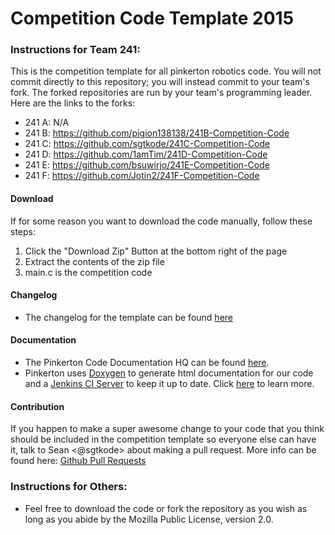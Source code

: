 # Competition Code Template 2015

### Instructions for Team 241:

This is the competition template for all pinkerton robotics code. You will not commit directly to this repository; you will instead commit to your team's fork. The forked repositories are run by your team's programming leader. Here are the links to the forks:

- 241 A: N/A
- 241 B: https://github.com/pigion138138/241B-Competition-Code
- 241 C: https://github.com/sgtkode/241C-Competition-Code
- 241 D: https://github.com/1amTim/241D-Competition-Code
- 241 E: https://github.com/bsuwirjo/241E-Competition-Code
- 241 F: https://github.com/Jotin2/241F-Competition-Code

#### Download
If for some reason you want to download the code manually, follow these steps:
  1. Click the "Download Zip" Button at the bottom right of the page
  2. Extract the contents of the zip file
  3. main.c is the competition code

#### Changelog
  * The changelog for the template can be found [here](https://github.com/pinkertonrobotics/competition-template-2015/commits/master)

#### Documentation
  * The Pinkerton Code Documentation HQ can be found [here](http://pinkertonrobotics.github.io).
  * Pinkerton uses [Doxygen](http://www.stack.nl/~dimitri/doxygen/) to generate html documentation for our code and a [Jenkins CI Server](https://jenkins-ci.org/) to keep it up to date. Click [here](http://pinkertonrobotics.github.io/about) to learn more.

#### Contribution
If you happen to make a super awesome change to your code that you think should be included in the competition template so everyone else can have it, talk to Sean <@sgtkode> about making a pull request. More info can be found here: [Github Pull Requests](https://help.github.com/articles/using-pull-requests/)

### Instructions for Others:
  * Feel free to download the code or fork the repository as you wish as long as you abide by the Mozilla Public License, version 2.0.
